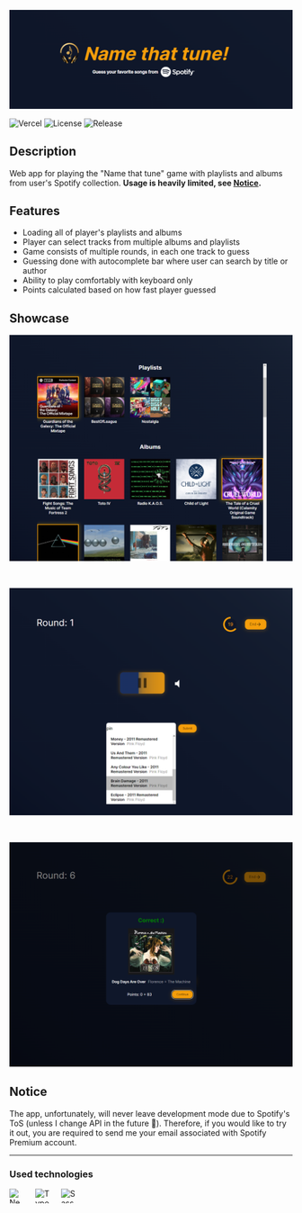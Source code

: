 ![Name that tune](./public/baner.png)

![Vercel](https://vercelbadge.vercel.app/api/marcinskic/name-that-tune)
![License](https://img.shields.io/github/license/marcinskic/name-that-tune.svg)
![Release](https://img.shields.io/github/release/marcinskic/name-that-tune.svg)

## Description

Web app for playing the "Name that tune" game with playlists and albums from user's Spotify collection.
**Usage is heavily limited, see [Notice](#notice).**

## Features

- Loading all of player's playlists and albums
- Player can select tracks from multiple albums and playlists
- Game consists of multiple rounds, in each one track to guess
- Guessing done with autocomplete bar where user can search by title or author
- Ability to play comfortably with keyboard only
- Points calculated based on how fast player guessed

## Showcase

![Selecting playlists and albums window](/public/showcase/selection.png)

</br>

![Game UI](/public/showcase/game.png)

</br>

![Guessed track modal](/public/showcase/guessed.png)

## Notice

The app, unfortunately, will never leave development mode due to Spotify's ToS (unless I change API in the future 🫣). Therefore, if you would like to try it out, you are required to send me your email associated with Spotify Premium account.

---

### Used technologies

[<img align="left" width="26" height="26" alt="Next.js" src="https://api.iconify.design/logos:nextjs-icon.svg" style="padding: 0 20px 16px 0">](https://nextjs.org 'Next.js')
[<img align="left" width="26" height="26" alt="Typescript" src="https://api.iconify.design/devicon:typescript.svg" style="padding: 0 20px 16px 0">](https://www.typescriptlang.org 'Typescript')
[<img align="left" width="26" height="26" alt="Sass" src="https://api.iconify.design/devicon:sass.svg" style="padding: 0 20px 16px 0">](https://sass-lang.com 'Sass')
